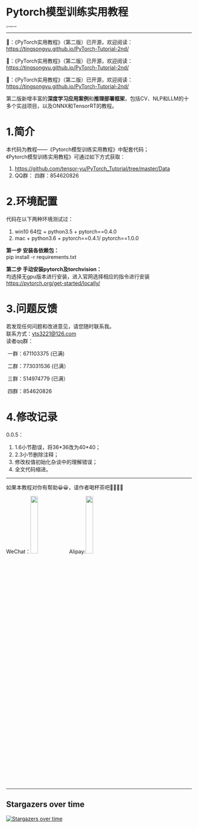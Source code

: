 ﻿# Pytorch模型训练实用教程
<img src="./Data/cover.png" alt="Image text" style="zoom:33%;" />

---

📢：《PyTorch实用教程》（第二版）已开源，欢迎阅读：https://tingsongyu.github.io/PyTorch-Tutorial-2nd/

📢：《PyTorch实用教程》（第二版）已开源，欢迎阅读：https://tingsongyu.github.io/PyTorch-Tutorial-2nd/

📢：《PyTorch实用教程》（第二版）已开源，欢迎阅读：https://tingsongyu.github.io/PyTorch-Tutorial-2nd/

第二版新增丰富的**深度学习应用案例**和**推理部署框架**，包括CV、NLP和LLM的十多个实战项目，以及ONNX和TensorRT的教程。

# 1.简介

本代码为教程——《Pytorch模型训练实用教程》中配套代码；<br/>
《Pytorch模型训练实用教程》可通过如下方式获取：<br/>

1. https://github.com/tensor-yu/PyTorch_Tutorial/tree/master/Data<br/>
2. QQ群： 四群：854620826  <br/>


# 2.环境配置
代码在以下两种环境测试过：<br/>
1. win10 64位 + python3.5 + pytorch==0.4.0 <br/>
2. mac + python3.6 + pytorch==0.4.1/ pytorch==1.0.0 <br/>

**第一步 安装各依赖包：**<br/>
pip install -r requirements.txt

**第二步 手动安装pytorch及torchvision：**<br/>
均选择无gpu版本进行安装，进入官网选择相应的指令进行安装
https://pytorch.org/get-started/locally/


# 3.问题反馈
若发现任何问题和改进意见，请您随时联系我。<br/>
联系方式：yts3221@126.com<br/>
读者qq群：

​	一群：671103375 (已满)  <br/>

​	二群：773031536 (已满）<br/>

​    三群：514974779 (已满）<br/>

​    四群：854620826

# 4.修改记录
0.0.5：
1. 1.6小节勘误，将36\*36改为40\*40；
2. 2.3小节删除注释；
3. 修改权值初始化杂谈中的理解错误；
4. 全文代码缩进。

---

如果本教程对你有帮助😀😀，请作者喝杯茶吧🍵🍵🥂🥂

WeChat：<img src="https://img.picgo.net/2024/05/18/wechat2859fc4f155e9302.jpg" style="width:20%;"/>               Alipay:<img src="https://img.picgo.net/2024/05/18/alipayd96d6d0a325ef7e0.jpg" style="width:20%;"/>





---


## Stargazers over time

[![Stargazers over time](https://starchart.cc/TingsongYu/PyTorch_Tutorial.svg)](https://starchart.cc/TingsongYu/PyTorch_Tutorial)

